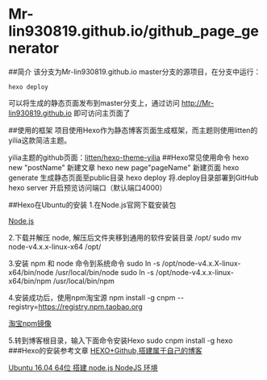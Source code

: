 # Mr-lin930819.github.io/github_page_generator
##简介
该分支为Mr-lin930819.github.io master分支的源项目，在分支中运行：

    hexo deploy
可以将生成的静态页面发布到master分支上，通过访问 http://Mr-lin930819.github.io 即可访问主页面了

##使用的框架
  项目使用Hexo作为静态博客页面生成框架，而主题则使用litten的yilia这款简洁主题。
  
  yilia主题的github页面：[litten/hexo-theme-yilia](https://github.com/litten/hexo-theme-yilia)
##Hexo常见使用命令
    hexo new "postName"        新建文章
    hexo new page"pageName"   新建页面
    hexo generate             生成静态页面至public目录
    hexo deploy               将.deploy目录部署到GitHub
    hexo server               开启预览访问端口（默认端口4000）

##Hexo在Ubuntu的安装
1.在Node.js官网下载安装包

[Node.js](https://nodejs.org/en/)

2.下载并解压 node, 解压后文件夹移到通用的软件安装目录 /opt/ 
	sudo mv node-v4.x.x-linux-x64 /opt/

3.安装 npm 和 node 命令到系统命令 
	sudo ln -s /opt/node-v4.x.X-linux-x64/bin/node /usr/local/bin/node
	sudo ln -s /opt/node-v4.x.x-linux-x64/bin/npm /usr/local/bin/npm

4.安装成功后，使用npm淘宝源
	npm install -g cnpm --registry=https://registry.npm.taobao.org

[淘宝npm镜像](https://npm.taobao.org/)

5.转到博客根目录，输入下面命令安装Hexo
	sudo cnpm install -g hexo
###Hexo的安装参考文章
[HEXO+Github,搭建属于自己的博客](http://www.jianshu.com/p/465830080ea9)

[Ubuntu 16.04 64位 搭建 node.js NodeJS 环境](http://blog.csdn.net/caib1109/article/details/51804687)

